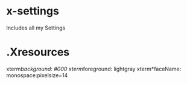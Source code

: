 # x-settings
Includes all my Settings

# .Xresources
xterm*background: #000
xterm*foreground: lightgray
xterm*faceName: monospace:pixelsize=14
